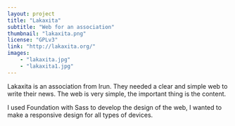 ```yaml
---
layout: project
title: "Lakaxita"
subtitle: "Web for an association"
thumbnail: "lakaxita.png"
license: "GPLv3"
link: "http://lakaxita.org/"
images:
    - "lakaxita.jpg"
    - "lakaxita1.jpg"
---
```


Lakaxita is an association from Irun. They needed a clear and simple web to write their news. The web is very simple, the important thing is the content.

I used Foundation with Sass to develop the design of the web, I wanted to make a responsive design for all types of devices.
